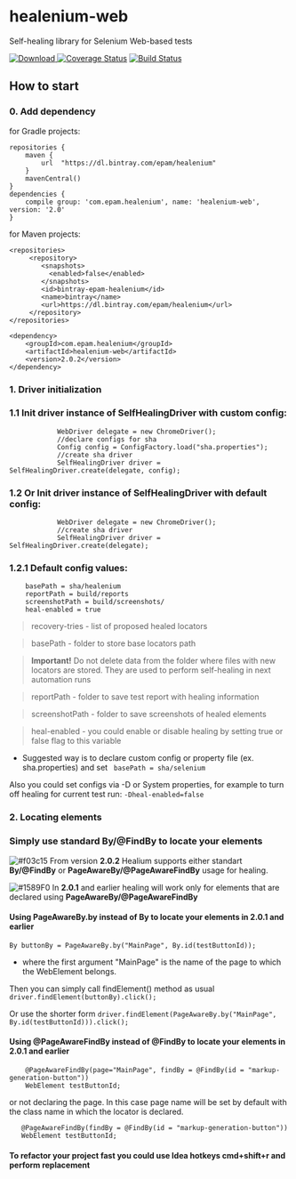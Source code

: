 # healenium-web
Self-healing library for Selenium Web-based tests


[ ![Download](https://api.bintray.com/packages/epam/healenium/healenium-web/images/download.svg) ](https://bintray.com/epam/healenium/healenium-web/_latestVersion)
[![Coverage Status](https://coveralls.io/repos/github/healenium/healenium-web/badge.svg)](https://coveralls.io/github/healenium/healenium-web)
[![Build Status](https://github.com/healenium/healenium-web/workflows/Java-CI-test/badge.svg)](https://github.com/healenium/healenium-web/workflows/Java-CI-test/badge.svg)

## How to start

### 0. Add dependency 
for Gradle projects:
``` 
repositories {
    maven {
        url  "https://dl.bintray.com/epam/healenium"
    }
    mavenCentral()
}
dependencies {
    compile group: 'com.epam.healenium', name: 'healenium-web', version: '2.0'
}
```

for Maven projects:
``` 
<repositories>
     <repository>
        <snapshots>
          <enabled>false</enabled>
        </snapshots>
        <id>bintray-epam-healenium</id>
        <name>bintray</name>
        <url>https://dl.bintray.com/epam/healenium</url>
     </repository>
</repositories>

<dependency>
	<groupId>com.epam.healenium</groupId>
	<artifactId>healenium-web</artifactId>
	<version>2.0.2</version>
</dependency>
```

### 1. Driver initialization
### 1.1 Init driver instance of SelfHealingDriver with custom config:
``` //declare delegate
            WebDriver delegate = new ChromeDriver();
            //declare configs for sha
            Config config = ConfigFactory.load("sha.properties");
            //create sha driver
            SelfHealingDriver driver = SelfHealingDriver.create(delegate, config);
 ```

### 1.2 Or Init driver instance of SelfHealingDriver with default config:
``` //declare delegate
            WebDriver delegate = new ChromeDriver();
            //create sha driver
            SelfHealingDriver driver = SelfHealingDriver.create(delegate);
```
### 1.2.1 Default config values:
``` recovery-tries = 3
    basePath = sha/healenium
    reportPath = build/reports
    screenshotPath = build/screenshots/
    heal-enabled = true
 ```

 > recovery-tries - list of proposed healed locators

 > basePath - folder to store base locators path

 > **Important!** Do not delete data from the folder where files with new locators are stored. They are used to perform self-healing in next automation runs

 > reportPath - folder to save test report with healing information

 > screenshotPath - folder to save screenshots of healed elements

 > heal-enabled - you could enable or disable healing by setting true or false flag to this variable

* Suggested way is to declare custom config or property file (ex. sha.properties) and set
``` basePath = sha/selenium```

Also you could set configs via -D or System properties, for example to turn off healing for current test run:
```-Dheal-enabled=false```

### 2. Locating elements
### Simply use standard By/@FindBy to locate your elements
![#f03c15](https://placehold.it/15/f03c15/000000?text=+) From version **2.0.2** Healium supports either standart **By/@FindBy** or **PageAwareBy/@PageAwareFindBy** usage for healing.

![#1589F0](https://placehold.it/15/1589F0/000000?text=+) In **2.0.1** and earlier healing will work only for elements that are declared using **PageAwareBy/@PageAwareFindBy**

#### Using PageAwareBy.by instead of By to locate your elements in 2.0.1 and earlier
```By buttonBy = PageAwareBy.by("MainPage", By.id(testButtonId));```

* where the first argument "MainPage" is the name of the page to which the WebElement belongs.

Then you can simply call findElement() method as usual
``` driver.findElement(buttonBy).click(); ```

Or use the shorter form
```driver.findElement(PageAwareBy.by("MainPage", By.id(testButtonId))).click();```

#### Using @PageAwareFindBy instead of @FindBy to locate your elements in 2.0.1 and earlier

```
    @PageAwareFindBy(page="MainPage", findBy = @FindBy(id = "markup-generation-button"))
    WebElement testButtonId;
```

or not declaring the page. In this case page name will be set by default with the class name in which the locator is declared.

 ```
    @PageAwareFindBy(findBy = @FindBy(id = "markup-generation-button"))
    WebElement testButtonId;
 ```

#### To refactor your project fast you could use Idea hotkeys cmd+shift+r and perform replacement
